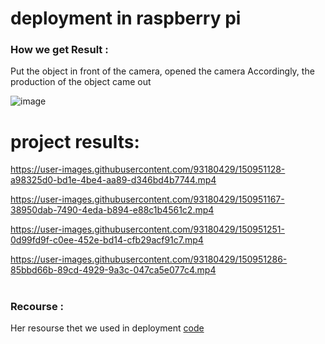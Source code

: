 # deployment in raspberry pi

### How we get Result :
Put the object in front of the camera, opened the camera Accordingly,
the production of the object came out


![image](https://user-images.githubusercontent.com/93180429/150776844-4a5c5723-2d68-41db-aee6-b11d8ff097fc.png)



#

# project results:



https://user-images.githubusercontent.com/93180429/150951128-a98325d0-bd1e-4be4-aa89-d346bd4b7744.mp4




https://user-images.githubusercontent.com/93180429/150951167-38950dab-7490-4eda-b894-e88c1b4561c2.mp4




https://user-images.githubusercontent.com/93180429/150951251-0d99fd9f-c0ee-452e-bd14-cfb29acf91c7.mp4



https://user-images.githubusercontent.com/93180429/150951286-85bbd66b-89cd-4929-9a3c-047ca5e077c4.mp4



#

### Recourse :
Her resourse thet we used in deployment 
<a href="https://github.com/microsoft/TrashClassifier/blob/master/rpi_trash_classifier.py">code</a>

